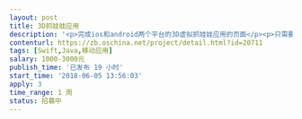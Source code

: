 ```yaml
---                
layout: post       
title: 3D抓娃娃应用           
description: '<p>完成ios和android两个平台的3D虚拟抓娃娃应用的页面</p><p>只需要有抓娃娃的游戏页面，其他页面目前已完成，不需要重复做</p><p>具体详谈</p>'     
contenturl: https://zb.oschina.net/project/detail.html?id=20711      
tags: [Swift,Java,移动应用]            
salary: 1000-3000元          
publish_time: '已发布 19 小时'         
start_time: '2018-06-05 13:56:03'           
apply: 3                   
time_range: 1 周              
status: 招募中                  
---                 
```

